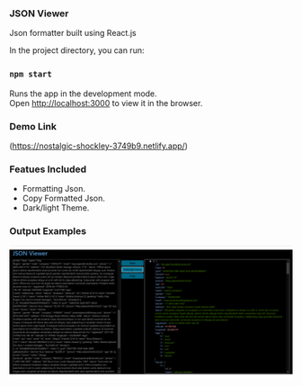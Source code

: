 ### JSON Viewer

Json formatter built using React.js

In the project directory, you can run:

### `npm start`

Runs the app in the development mode.\
Open [http://localhost:3000](http://localhost:3000) to view it in the browser.

### Demo Link

(https://nostalgic-shockley-3749b9.netlify.app/)

### Featues Included

- Formatting Json.
- Copy Formatted Json.
- Dark/light Theme.

### Output Examples

![Alt text](src/assets/json-viewer.png?raw=true)

